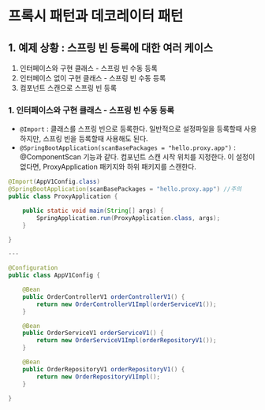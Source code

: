 # 프록시 패턴과 데코레이터 패턴

## 1. 예제 상황 : 스프링 빈 등록에 대한 여러 케이스
1. 인터페이스와 구현 클래스 - 스프링 빈 수동 등록
2. 인터페이스 없이 구현 클래스 - 스프링 빈 수동 등록
3. 컴포넌트 스캔으로 스프링 빈 등록
 
### 1. 인터페이스와 구현 클래스 - 스프링 빈 수동 등록
 * `@Import` : 클래스를 스프링 빈으로 등록한다. 일반적으로 설정파일을 등록할때 사용하지만, 스프링 빈을 등록할때 사용해도 된다.
 * `@SpringBootApplication(scanBasePackages = "hello.proxy.app")` : @ComponentScan 기능과 같다. 컴포넌트 스캔 시작 위치를 지정한다. 이 설정이 없다면, ProxyApplication 패키지와 하위 패키지를 스캔한다.

```java
@Import(AppV1Config.class)
@SpringBootApplication(scanBasePackages = "hello.proxy.app") //주의
public class ProxyApplication {

	public static void main(String[] args) {
		SpringApplication.run(ProxyApplication.class, args);
	}

}

---

@Configuration
public class AppV1Config {

    @Bean
    public OrderControllerV1 orderControllerV1() {
        return new OrderControllerV1Impl(orderServiceV1());
    }

    @Bean
    public OrderServiceV1 orderServiceV1() {
        return new OrderServiceV1Impl(orderRepositoryV1());
    }

    @Bean
    public OrderRepositoryV1 orderRepositoryV1() {
        return new OrderRepositoryV1Impl();
    }

}


```
